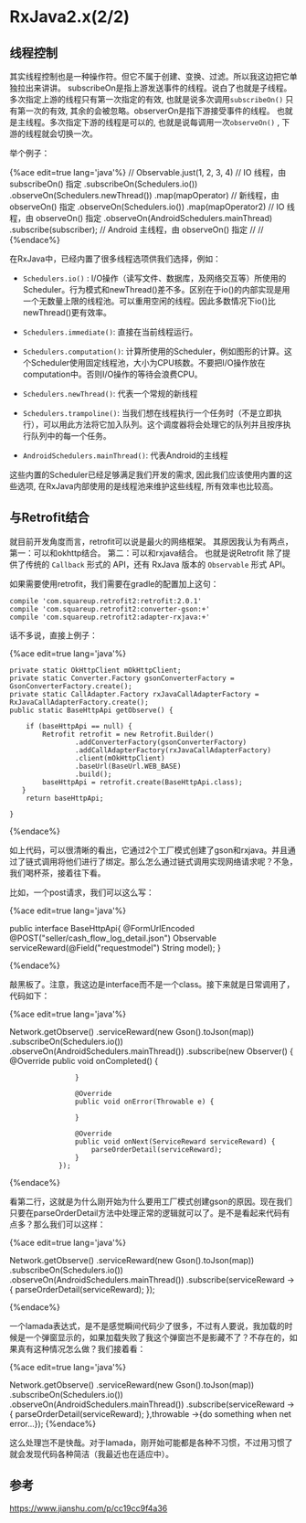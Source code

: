 # RxJava2.x(2/2)

## 线程控制

其实线程控制也是一种操作符。但它不属于创建、变换、过滤。所以我这边把它单独拉出来讲讲。
subscribeOn是指上游发送事件的线程。说白了也就是子线程。
多次指定上游的线程只有第一次指定的有效, 也就是说多次调用`subscribeOn()` 只有第一次的有效, 其余的会被忽略。observerOn是指下游接受事件的线程。
也就是主线程。多次指定下游的线程是可以的, 也就是说每调用一次`observeOn()` , 下游的线程就会切换一次。

举个例子：

{%ace edit=true lang='java'%}
//
Observable.just(1, 2, 3, 4) // IO 线程，由 subscribeOn() 指定
    .subscribeOn(Schedulers.io())
    .observeOn(Schedulers.newThread())
    .map(mapOperator) // 新线程，由 observeOn() 指定
    .observeOn(Schedulers.io())
    .map(mapOperator2) // IO 线程，由 observeOn() 指定
    .observeOn(AndroidSchedulers.mainThread)
    .subscribe(subscriber);  // Android 主线程，由 observeOn() 指定
//
//
{%endace%}

在RxJava中，已经内置了很多线程选项供我们选择，例如：

- `Schedulers.io()` : I/O操作（读写文件、数据库，及网络交互等）所使用的Scheduler。行为模式和newThread()差不多。区别在于io()的内部实现是用一个无数量上限的线程池。可以重用空闲的线程。因此多数情况下io()比newThread()更有效率。

- `Schedulers.immediate()`: 直接在当前线程运行。

- `Schedulers.computation()`: 计算所使用的Scheduler，例如图形的计算。这个Scheduler使用固定线程池，大小为CPU核数。不要把I/O操作放在computation中。否则I/O操作的等待会浪费CPU。

- `Schedulers.newThread()`: 代表一个常规的新线程

- `Schedulers.trampoline()`: 当我们想在线程执行一个任务时（不是立即执行），可以用此方法将它加入队列。这个调度器将会处理它的队列并且按序执行队列中的每一个任务。

- `AndroidSchedulers.mainThread()`: 代表Android的主线程

这些内置的Scheduler已经足够满足我们开发的需求, 因此我们应该使用内置的这些选项, 在RxJava内部使用的是线程池来维护这些线程, 所有效率也比较高。

## 与Retrofit结合

就目前开发角度而言，retrofit可以说是最火的网络框架。
其原因我认为有两点，
第一：可以和okhttp结合。
第二：可以和rxjava结合。
也就是说Retrofit 除了提供了传统的 `Callback` 形式的 API，还有 RxJava 版本的 `Observable` 形式 API。

如果需要使用retrofit，我们需要在gradle的配置加上这句：

```
compile 'com.squareup.retrofit2:retrofit:2.0.1'
compile 'com.squareup.retrofit2:converter-gson:+'
compile 'com.squareup.retrofit2:adapter-rxjava:+'

```

话不多说，直接上例子：

{%ace edit=true lang='java'%}


    private static OkHttpClient mOkHttpClient;
    private static Converter.Factory gsonConverterFactory = GsonConverterFactory.create();
    private static CallAdapter.Factory rxJavaCallAdapterFactory = RxJavaCallAdapterFactory.create();
    public static BaseHttpApi getObserve() {

        if (baseHttpApi == null) {
            Retrofit retrofit = new Retrofit.Builder()
                    .addConverterFactory(gsonConverterFactory)
                    .addCallAdapterFactory(rxJavaCallAdapterFactory)
                    .client(mOkHttpClient)
                    .baseUrl(BaseUrl.WEB_BASE)
                    .build();
            baseHttpApi = retrofit.create(BaseHttpApi.class);
       }
        return baseHttpApi;

    }

{%endace%}

如上代码，可以很清晰的看出，它通过2个工厂模式创建了gson和rxjava。并且通过了链式调用将他们进行了绑定。那么怎么通过链式调用实现网络请求呢？不急，我们喝杯茶，接着往下看。

比如，一个post请求，我们可以这么写：

{%ace edit=true lang='java'%}

public interface BaseHttpApi{
    @FormUrlEncoded
    @POST("seller/cash_flow_log_detail.json")
    Observable<ServiceReward> serviceReward(@Field("requestmodel") String model);
}

{%endace%}

敲黑板了。注意，我这边是interface而不是一个class。接下来就是日常调用了，代码如下：

{%ace edit=true lang='java'%}

 Network.getObserve()
                .serviceReward(new Gson().toJson(map))
                .subscribeOn(Schedulers.io())
                .observeOn(AndroidSchedulers.mainThread())
                .subscribe(new Observer<ServiceReward>() {
                    @Override
                    public void onCompleted() {

                    }

                    @Override
                    public void onError(Throwable e) {

                    }

                    @Override
                    public void onNext(ServiceReward serviceReward) {
                        parseOrderDetail(serviceReward);
                    }
                });

{%endace%}

看第二行，这就是为什么刚开始为什么要用工厂模式创建gson的原因。现在我们只要在parseOrderDetail方法中处理正常的逻辑就可以了。是不是看起来代码有点多？那么我们可以这样：

{%ace edit=true lang='java'%}

 Network.getObserve()
                .serviceReward(new Gson().toJson(map))
                .subscribeOn(Schedulers.io())
                .observeOn(AndroidSchedulers.mainThread())
                .subscribe(serviceReward ->{
                        parseOrderDetail(serviceReward);
                 });

{%endace%}

一个lamada表达式，是不是感觉瞬间代码少了很多，不过有人要说，我加载的时候是一个弹窗显示的，如果加载失败了我这个弹窗岂不是影藏不了？不存在的，如果真有这种情况怎么做？我们接着看：

{%ace edit=true lang='java'%}

 Network.getObserve()
                .serviceReward(new Gson().toJson(map))
                .subscribeOn(Schedulers.io())
                .observeOn(AndroidSchedulers.mainThread())
                .subscribe(serviceReward ->{
                        parseOrderDetail(serviceReward);
                 },throwable ->{do something when net error...});
{%endace%}

这么处理岂不是快哉。对于lamada，刚开始可能都是各种不习惯，不过用习惯了就会发现代码各种简洁（我最近也在适应中）。


## 参考

https://www.jianshu.com/p/cc19cc9f4a36
